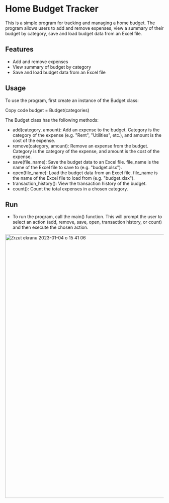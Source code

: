 
# Home Budget Tracker

This is a simple program for tracking and managing a home budget. The program allows users to add and remove expenses, view a summary of their budget by category, save and load budget data from an Excel file.

## Features

- Add and remove expenses
- View summary of budget by category
- Save and load budget data from an Excel file
## Usage


To use the program, first create an instance of the Budget class:

Copy code
budget = Budget(categories)


The Budget class has the following methods:

- add(category, amount): Add an expense to the budget. Category is the category of the expense (e.g. "Rent", "Utilities", etc.), and amount is the cost of the expense.
- remove(category, amount): Remove an expense from the budget. Category is the category of the expense, and amount is the cost of the expense.
- save(file_name): Save the budget data to an Excel file. file_name is the name of the Excel file to save to (e.g. "budget.xlsx").
- open(file_name): Load the budget data from an Excel file. file_name is the name of the Excel file to load from (e.g. "budget.xlsx").
- transaction_history(): View the transaction history of the budget.
- count(): Count the total expenses in a chosen category.
## Run

- To run the program, call the main() function. This will prompt the user to select an action (add, remove, save, open, transaction history, or count) and then execute the chosen action.
<img width="835" alt="Zrzut ekranu 2023-01-04 o 15 41 06" src="https://user-images.githubusercontent.com/97406457/210580216-bef86104-9418-46e2-8571-c1fed9b6109c.png">
